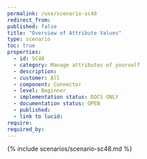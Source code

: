 ```yaml
---
permalink: /use/scenario-sc48
redirect_from: 
published: false
title: "Overview of Attribute Values"
type: scenario
toc: true
properties:
  - id: SC48
  - category: Manage attributes of yourself
  - description:
  - customer: All
  - component: Connector
  - level: Beginner
  - implementation status: DOCS ONLY
  - documentation status: OPEN
  - published:
  - link to lucid:
require:
required_by:
---
```


{% include scenarios/scenario-sc48.md %}
